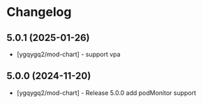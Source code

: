 # Changelog

## 5.0.1 (2025-01-26)

* [ygqygq2/mod-chart] - support vpa

## 5.0.0 (2024-11-20)

* [ygqygq2/mod-chart] - Release 5.0.0 add podMonitor support
